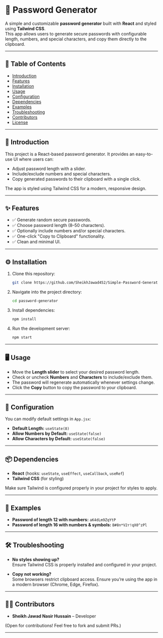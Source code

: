 # 🔑 Password Generator

A simple and customizable **password generator** built with **React** and styled using **Tailwind CSS**.  
This app allows users to generate secure passwords with configurable length, numbers, and special characters, and copy them directly to the clipboard.

---

## 📑 Table of Contents
- [Introduction](#-introduction)  
- [Features](#-features)  
- [Installation](#-installation)  
- [Usage](#-usage)  
- [Configuration](#-configuration)  
- [Dependencies](#-dependencies)  
- [Examples](#-examples)  
- [Troubleshooting](#-troubleshooting)  
- [Contributors](#-contributors)  
- [License](#-license)  

---

## 🚀 Introduction
This project is a React-based password generator. It provides an easy-to-use UI where users can:
- Adjust password length with a slider.
- Include/exclude numbers and special characters.
- Copy generated passwords to their clipboard with a single click.  

The app is styled using Tailwind CSS for a modern, responsive design.

---

## ✨ Features
- ✅ Generate random secure passwords.  
- ✅ Choose password length (8–50 characters).  
- ✅ Optionally include numbers and/or special characters.  
- ✅ One-click "Copy to Clipboard" functionality.  
- ✅ Clean and minimal UI.  

---

## ⚙️ Installation
1. Clone this repository:
   ```bash
   git clone https://github.com/SheikhJawad452/Simple-Password-Generator-React.git
   ```
2. Navigate into the project directory:
   ```bash
   cd password-generator
   ```
3. Install dependencies:
   ```bash
   npm install
   ```
4. Run the development server:
   ```bash
   npm start
   ```

---

## 🖥 Usage
- Move the **Length slider** to select your desired password length.  
- Check or uncheck **Numbers** and **Characters** to include/exclude them.  
- The password will regenerate automatically whenever settings change.  
- Click the **Copy** button to copy the password to your clipboard.  

---

## 🔧 Configuration
You can modify default settings in `App.jsx`:  
- **Default Length:** `useState(8)`  
- **Allow Numbers by Default:** `useState(false)`  
- **Allow Characters by Default:** `useState(false)`  

---

## 📦 Dependencies
- **React** (hooks: `useState`, `useEffect`, `useCallback`, `useRef`)  
- **Tailwind CSS** (for styling)  

Make sure Tailwind is configured properly in your project for styles to apply.

---

## 🧩 Examples
- **Password of length 12 with numbers:** `aK4dLm9ZqYtP`  
- **Password of length 16 with numbers & symbols:** `B#8n*V2r!qX0^zPl`  

---

## 🛠 Troubleshooting
- **No styles showing up?**  
  Ensure Tailwind CSS is properly installed and configured in your project.  

- **Copy not working?**  
  Some browsers restrict clipboard access. Ensure you’re using the app in a modern browser (Chrome, Edge, Firefox).  

---

## 👨‍💻 Contributors
- **Sheikh Jawad Nasir Hussain** – Developer  

(Open for contributions! Feel free to fork and submit PRs.)

---

